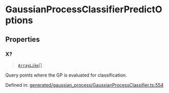 # GaussianProcessClassifierPredictOptions

## Properties

### X?

> [`ArrayLike`](../types/ArrayLike.md)[]

Query points where the GP is evaluated for classification.

Defined in:  [generated/gaussian\_process/GaussianProcessClassifier.ts:554](https://github.com/transitive-bullshit/scikit-learn-ts/blob/92ab806/packages/sklearn/src/generated/gaussian_process/GaussianProcessClassifier.ts#L554)
